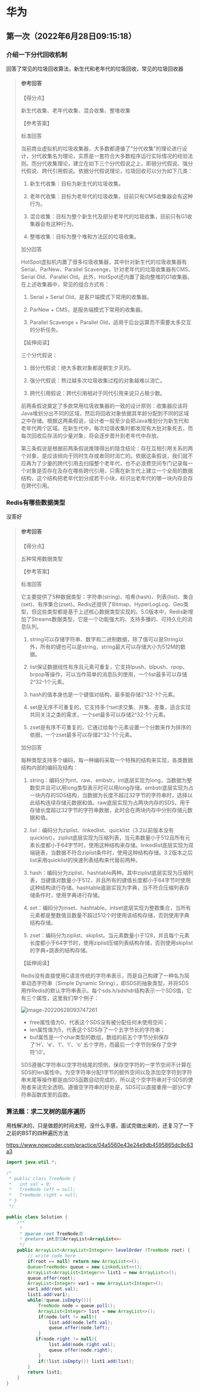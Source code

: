 # 华为

## 第一次（2022年6月28日09:15:18）

### 介绍一下分代回收机制

回答了常见的垃圾回收算法，新生代和老年代的垃圾回收，常见的垃圾回收器

>#### 参考回答
>
>【得分点】
>
>  新生代收集、老年代收集、混合收集、整堆收集
>
>【参考答案】
>
>标准回答
>
>  当前商业虚拟机的垃圾收集器，大多数都遵循了“分代收集”的理论进行设计，分代收集名为理论，实质是一套符合大多数程序运行实际情况的经验法则。而分代收集理论，建立在如下三个分代假说之上，即弱分代假说、强分代假说、跨代引用假说。依据分代假说理论，垃圾回收可以分为如下几类：
>
>1. 新生代收集：目标为新生代的垃圾收集。
>
>2. 老年代收集：目标为老年代的垃圾收集，目前只有CMS收集器会有这种行为。
>
>3. 混合收集：目标为整个新生代及部分老年代的垃圾收集，目前只有G1收集器会有这种行为。
>
>4. 整堆收集：目标为整个堆和方法区的垃圾收集。
>
>加分回答
>
>  HotSpot虚拟机内置了很多垃圾收集器，其中针对新生代的垃圾收集器有Serial、ParNew、Parallel Scavenge，针对老年代的垃圾收集器有CMS、Serial Old、Parallel Old。此外，HotSpot还内置了面向整堆的G1收集器。在上述收集器中，常见的组合方式有：
>
>1. Serial + Serial Old，是客户端模式下常用的收集器。
>
>2. ParNew + CMS，是服务端模式下常用的收集器。
>
>3. Parallel Scavenge + Parallel Old，适用于后台运算而不需要太多交互的分析任务。
>
>【延伸阅读】
>
>  三个分代假说：
>
>1. 弱分代假说：绝大多数对象都是朝生夕灭的。
>
>2. 强分代假说：熬过越多次垃圾收集过程的对象越难以消亡。
>
>3. 跨代引用假说：跨代引用相对于同代引用来说只占极少数。
>
>  前两条假说奠定了多款常用垃圾收集器的一致的设计原则：收集器应该将Java堆划分出不同的区域，然后将回收对象依据其年龄分配到不同的区域之中存储。根据这两条假说，设计者一般至少会把Java堆划分为新生代和老年代两个区域。在新生代中，每次垃圾收集时都发现有大批对象死去，而每次回收后存活的少量对象，将会逐步晋升到老年代中存放。
>
>  第三条假说是根据前两条假说推理得出的隐含结论：存在互相引用关系的两个对象，是应该倾向于同时生存或者同时消亡的。依据这条假说，我们就不应再为了少量的跨代引用去扫描整个老年代，也不必浪费空间专门记录每一个对象是否存在及存在哪些跨代引用，只需在新生代上建立一个全局的数据结构，这个结构把老年代划分成若干小块，标识出老年代的哪一块内存会存在跨代引用。

### Redis有哪些数据类型

没答好

>#### 参考回答
>
>【得分点】
>
>  五种常用数据类型
>
>【参考答案】
>
>标准回答
>
>  它主要提供了5种数据类型：字符串(string)、哈希(hash)、列表(list)、集合(set)、有序集合(zset)。Redis还提供了Bitmap、HyperLogLog、Geo类型，但这些类型都是基于上述核心数据类型实现的。5.0版本中，Redis新增加了Streams数据类型，它是一个功能强大的、支持多播的、可持久化的消息队列。
>
>1. string可以存储字符串、数字和二进制数据，除了值可以是String以外，所有的键也可以是string，string最大可以存储大小为512M的数据。
>
>2. list保证数据线性有序且元素可重复，它支持lpush、blpush、rpop、brpop等操作，可以当作简单的消息队列使用，一个list最多可以存储2^32-1个元素。
>
>3. hash的值本身也是一个键值对结构，最多能存储2^32-1个元素。
>
>4. set是无序不可重复的，它支持多个set求交集、并集、差集，适合实现共同关注之类的需求，一个set最多可以存储2^32-1个元素。
>
>5. zset是有序不可重复的，它通过给每个元素设置一个分数来作为排序的依据，一个zset最多可以存储2^32-1个元素。
>
>加分回答
>
>  每种类型支持多个编码，每一种编码采取一个特殊的结构来实现，各类数据结构内部的编码及结构：
>
>1. string：编码分为int、raw、embstr。int底层实现为long，当数据为整数型并且可以用long类型表示时可以用long存储。embstr底层实现为占一块内存的SDS结构，当数据为长度不超过32字节的字符串时，选择以此结构连续存储元数据和值。raw底层实现为占两块内存的SDS，用于存储长度超过32字节的字符串数据，此时会在两块内存中分别存储元数据和值。
>
>2. list：编码分为ziplist、linkedlist、quicklist（3.2以前版本没有quicklist）。ziplist底层实现为压缩列表，当元素数量小于512且所有元素长度都小于64字节时，使用这种结构来存储。linkedlist底层实现为双端链表，当数据不符合ziplist条件时，使用这种结构存储。3.2版本之后list采用quicklist的快速列表结构来代替前两种。
>
>3. hash：编码分为ziplist、hashtable两种。其中ziplist底层实现为压缩列表，当键值对数量小于512，并且所有的键值长度都小于64字节时使用这种结构进行存储。hashtable底层实现为字典，当不符合压缩列表存储条件时，使用字典进行存储。
>
>4. set：编码分为inset、hashtable。intset底层实现为整数集合，当所有元素都是整数值且数量不超过512个时使用该结构存储，否则使用字典结构存储。
>
>5. zset：编码分为ziplist、skiplist。当元素数量小于128，并且每个元素长度都小于64字节时，使用ziplist压缩列表结构存储，否则使用skiplist的字典+跳表的结构存储。
>
>【延伸阅读】
>
>Redis没有直接使用C语言传统的字符串表示，而是自己构建了一种名为简单动态字符串（Simple Dynamic String），即SDS的抽象类型，并将SDS用作Redis的默认字符串表示。每个sds.h/sdshdr结构表示一个SDS值，它有三个属性，这里我们举个例子：
>
>![image-20220628093747261](https://cdn.fengxianhub.top/resources-master/202206280937425.png)
>
>-  free属性值为0，代表这个SDS没有被分配任何未使用空间；
>-  len属性值为5，代表这个SDS存了一个五字节长的字符串；
>-  buf属性是一个char类型的数组，数组的前五个字节分别保存了‘H’、‘e’、‘l’、‘l’、‘o’ 五个字符，而最后一个字节则保存了空字符‘\0’。
>
>SDS遵循C字符串以空字符结尾的惯例，保存空字符的一字节空间不计算在SDS的len属性中。为空字符串分配1字节的额外空间以及添加空字符到字符串末尾等操作都是由SDS函数自动完成的，所以这个空字符串对于SDS的使用者来说完全透明。遵循空字符串的好处是，SDS可以直接重用一部分C字符串函数库里的函数。

### 算法题：求二叉树的层序遍历

用栈解决的，只是做题的时间太短，没什么手感，面试完做出来的，还复习了一下之前的BST的四种遍历方法

https://www.nowcoder.com/practice/04a5560e43e24e9db4595865dc9c63a3

```java
import java.util.*;

/*
 * public class TreeNode {
 *   int val = 0;
 *   TreeNode left = null;
 *   TreeNode right = null;
 * }
 */

public class Solution {
    /**
     * 
     * @param root TreeNode类 
     * @return int整型ArrayList<ArrayList<>>
     */
    public ArrayList<ArrayList<Integer>> levelOrder (TreeNode root) {
        // write code here
        if(root == null) return new ArrayList<>();
        Queue<TreeNode> queue = new LinkedList<>();
        ArrayList<ArrayList<Integer>> list1 = new ArrayList<>();
        queue.offer(root);
        ArrayList<Integer> var1 = new ArrayList<Integer>();
        var1.add(root.val);
        list1.add(var1);
        while(!queue.isEmpty()){
            TreeNode node = queue.poll();
            ArrayList<Integer> list = new ArrayList<>();
            if(node.left != null){
                list.add(node.left.val);
                queue.offer(node.left);
            }
           if(node.right != null){
                list.add(node.right.val);
                queue.offer(node.right);
            }
            if(!list.isEmpty()) list1.add(list);
        }
        return list1;
    }
}
```































